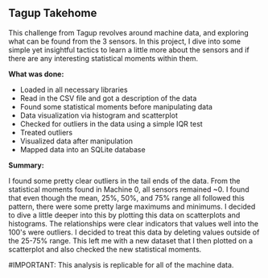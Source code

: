 ## Tagup Takehome

This challenge from Tagup revolves around machine data, and exploring what can be found from the 3 sensors.
In this project, I dive into some simple yet insightful tactics to learn a little more about the sensors and if there are any interesting statistical moments within them.



**What was done:**
- Loaded in all necessary libraries 
- Read in the CSV file and got a description of the data
- Found some statistical moments before manipulating data
- Data visualization via histogram and scatterplot
- Checked for outliers in the data using a simple IQR test
- Treated outliers 
- Visualized data after manipulation
- Mapped data into an SQLite database

**Summary:**

I found some pretty clear outliers in the tail ends of the data.
From the statistical moments found in Machine 0, all sensors remained ~0. I found that even though the mean, 25%, 50%,
and 75% range all followed this pattern, there were some pretty large maximums and minimums. I decided to dive a little
deeper into this by plotting this data on scatterplots and histograms. The relationships were clear indicators that values well into
the 100's were outliers. I decided to treat this data by deleting values outside of the 25-75% range. This left me with a new dataset
that I then plotted on a scatterplot and also checked the new statistical moments.

#IMPORTANT: This analysis is replicable for all of the machine data. 


